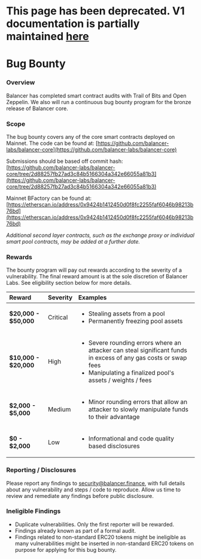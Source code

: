 # This page has been deprecated. V1 documentation is partially maintained [here](docs.balancer.fi/v/v1/core-concepts/security/bounty)

# Bug Bounty

### Overview

Balancer has completed smart contract audits with Trail of Bits and Open Zeppelin. We also will run a continuous bug bounty program for the bronze release of Balancer core.

### Scope

The bug bounty covers any of the core smart contracts deployed on Mainnet. The code can be found at: [https://github.com/balancer-labs/balancer-core](https://github.com/balancer-labs/balancer-core)

Submissions should be based off commit hash: [https://github.com/balancer-labs/balancer-core/tree/2d88257fb27ad3c84b5166304a342e66055a81b3](https://github.com/balancer-labs/balancer-core/tree/2d88257fb27ad3c84b5166304a342e66055a81b3)

Mainnet BFactory can be found at: [https://etherscan.io/address/0x9424b1412450d0f8fc2255faf6046b98213b76bd](https://etherscan.io/address/0x9424b1412450d0f8fc2255faf6046b98213b76bd)

_Additional second layer contracts, such as the exchange proxy or individual smart pool contracts, may be added at a further date._

### Rewards

The bounty program will pay out rewards according to the severity of a vulnerability. The final reward amount is at the sole discretion of Balancer Labs. See eligibility section below for more details.

<table>
  <thead>
    <tr>
      <th style="text-align:left">Reward</th>
      <th style="text-align:left">Severity</th>
      <th style="text-align:left">Examples</th>
    </tr>
  </thead>
  <tbody>
    <tr>
      <td style="text-align:left"><b>$20,000 - $50,000</b>
      </td>
      <td style="text-align:left">Critical</td>
      <td style="text-align:left">
        <ul>
          <li>Stealing assets from a pool</li>
          <li>Permanently freezing pool assets</li>
        </ul>
      </td>
    </tr>
    <tr>
      <td style="text-align:left"><b>$10,000 - $20,000</b>
      </td>
      <td style="text-align:left">High</td>
      <td style="text-align:left">
        <ul>
          <li>Severe rounding errors where an attacker can steal significant funds in
            excess of any gas costs or swap fees</li>
          <li>Manipulating a finalized pool&apos;s assets / weights / fees</li>
        </ul>
      </td>
    </tr>
    <tr>
      <td style="text-align:left"><b>$2,000 - $5,000</b>
      </td>
      <td style="text-align:left">Medium</td>
      <td style="text-align:left">
        <ul>
          <li>Minor rounding errors that allow an attacker to slowly manipulate funds
            to their advantage</li>
        </ul>
      </td>
    </tr>
    <tr>
      <td style="text-align:left"><b>$0 - $2,000</b>
      </td>
      <td style="text-align:left">Low</td>
      <td style="text-align:left">
        <ul>
          <li>Informational and code quality based disclosures</li>
        </ul>
      </td>
    </tr>
  </tbody>
</table>

### Reporting / Disclosures

Please report any findings to [security@balancer.finance](mailto:security@balancer.finance), with full details about any vulnerability and steps / code to reproduce. Allow us time to review and remediate any findings before public disclosure.

### Ineligible Findings

* Duplicate vulnerabilities. Only the first reporter will be rewarded.
* Findings already known as part of a formal audit.
* Findings related to non-standard ERC20 tokens might be ineligible as many vulnerabilities might be inserted in non-standard ERC20 tokens on purpose for applying for this bug bounty. 

